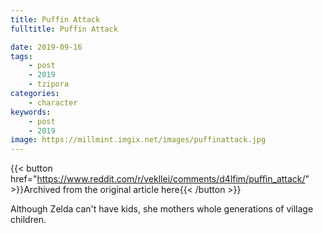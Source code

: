 ```yaml
---
title: Puffin Attack
fulltitle: Puffin Attack

date: 2019-09-16
tags:
    - post
    - 2019
    - tzipora
categories:
    - character
keywords:
    - post
    - 2019
image: https://millmint.imgix.net/images/puffinattack.jpg
---
```

{{< button href="https://www.reddit.com/r/vekllei/comments/d4lfim/puffin_attack/" >}}Archived from the original article here{{< /button >}}

Although Zelda can't have kids, she mothers whole generations of village children.
